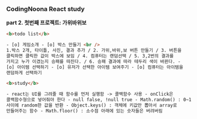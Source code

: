 <h3>CodingNoona React study</h3>

<b>part 2. 첫번째 프로젝트: 가위바위보</b>

```html
<b>todo list</b>

- [o] 게임소개 - [o] 박스 만들기 <br />
1.박스 2개, 타이틀, 사진, 결과 추가 / 2. 가위,바위,보 버튼 만들기 / 3. 버튼을
클릭하면 클릭한 값이 박스에 보임 / 4. 컴퓨터는 랜덤선택 / 5. 3,2번의 결과를
가지고 누가 이겼는지 승패를 따진다. / 6. 승패 결과에 따라 테두리 색이 바뀐다. -
[o] 아이템 선택하기 - [o] 유저가 선택한 아이템 보여주기 - [o] 컴퓨터는 아이템을
랜덤하게 선택하기
```

```html
<b>study</b>

- react는 UI를 그려줄 때 함수를 먼저 실행함 -> 콜백함수 사용 - onClick은
콜백함수형으로 넣어줘야 한다 - null false, !null true - Math.random() : 0~1
사이에 random한 값을 반환 - Object.keys() : 객체에 키값만 뽑아서 array로
만들어주는 함수 - Math.floor() : 소수점 아래에 있는 숫자들은 버려버림
```
